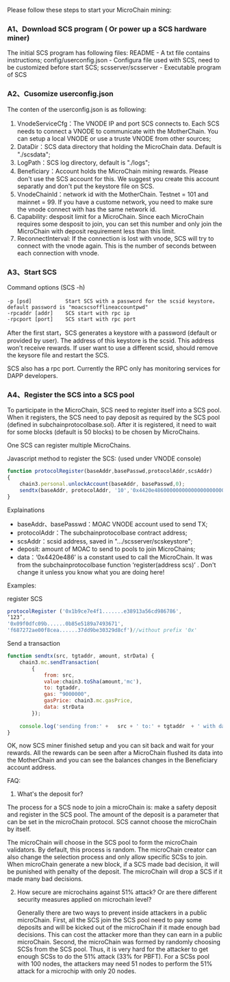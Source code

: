 Please follow these steps to start your MicroChain mining:

### A1、Download SCS program ( Or power up a SCS hardware miner)
  The initial SCS program has following files:
  README                 - A txt file contains instructions;
  config/userconfig.json - Configura file used with SCS, need to be customized before start SCS;
  scsserver/scsserver    - Executable program of SCS

### A2、Cusomize userconfig.json
The conten of the userconfig.json is as following:

1. VnodeServiceCfg：The VNODE IP and port SCS connects to. Each SCS needs to connect a VNODE to communicate with the MotherChain. You can setup a local VNODE or use a truste VNODE from other sources;
2. DataDir：SCS data directory that holding the MicroChain data. Default is "./scsdata";
3. LogPath：SCS log directory, default is "./logs";
4. Beneficiary：Account holds the MicroChain mining rewards. Please don't use the SCS account for this. We suggest you create this account separatly and don't put the keystore file on SCS.
5. VnodeChainId：network id with the MotherChain. Testnet = 101 and mainnet = 99. If you have a custome network, you need to make sure the vnode connect with has the same network id.
6. Capability: desposit limit for a MicroChain. Since each MicroChain requires some desposit to join, you can set this number and only join the MicroChain with deposit requirement less than this limit.
7. ReconnectInterval: If the connection is lost with vnode, SCS will try to connect with the vnode again. This is the number of seconds between each connection with vnode.


### A3、Start SCS
Command options (SCS -h)

	-p [psd]           Start SCS with a password for the scsid keystore，default password is "moacscsofflineaccountpwd"
	-rpcaddr [addr]    SCS start with rpc ip
	-rpcport [port]    SCS start with rpc port

After the first start，SCS generates a keystore with a password (default or provided by user). The address of this keystore is the scsid. This address won't receive rewards. If user want to use a different scsid, should remove the keysore file and restart the SCS. 
            
SCS also has a rpc port. Currently the RPC only has monitoring services for DAPP developers. 

### A4、Register the SCS into a SCS pool
To participate in the MicroChain, SCS need to register itself into a SCS pool. When it registers, the SCS need to pay deposit as required by the SCS pool (defined in subchainprotocolbase.sol). After it is registered, it need to wait for some blocks (default is 50 blocks) to be chosen by MicroChains.

One SCS can register multiple MicroChains.

Javascript method to register the SCS: (used under VNODE console)

```javascript
function protocolRegister(baseAddr,basePasswd,protocolAddr,scsAddr)
{
    chain3.personal.unlockAccount(baseAddr, basePasswd,0);
    sendtx(baseAddr, protocolAddr, '10','0x4420e486000000000000000000000000' + scsAddr);
}
```

Explainations

* baseAddr、basePasswd：MOAC VNODE account used to send TX;
* protocolAddr：The subchainprotocolbase contract address;
* scsAddr：scsid address, saved in "…/scsserver/scskeystore";
* deposit: amount of MOAC to send to pools to join MicroChains;
* data：‘0x4420e486’ is a constant used to call the MicroChain. It was from the subchainprotocolbase function ‘register(address scs)’ . Don't change it unless you know what you are doing here!

Examples: 

register SCS

```javascript
protocolRegister ('0x1b9ce7e4f1.......e38913a56cd986786',
‘123’,
'0x09f0dfc09b......0b85e5189a7493671',
'f687272ae00f8cea......37dd9be30329d8cf')//without prefix '0x'
```

Send a transaction 

```javascript
function sendtx(src, tgtaddr, amount, strData) {
    chain3.mc.sendTransaction(
        {
            from: src,
            value:chain3.toSha(amount,'mc'),
            to: tgtaddr,
            gas: "9000000",
            gasPrice: chain3.mc.gasPrice,
            data: strData
        });
        
    console.log('sending from:' +   src + ' to:' + tgtaddr  + ' with data:' + strData);
}
```

OK, now SCS miner finished setup and you can sit back and wait for your rewards. All the rewards can be seen after a MicroChain flushed its data into the MotherChain and you can see the balances changes in the Beneficiary account address.

FAQ:

1. What's the deposit for? 

 The process for a SCS node to join a microChain is: make a safety deposit and register in the SCS pool. The amount of the deposit is a parameter that can be set in the microChain protocol. SCS cannot choose the microChain by itself.
 
 The microChain will choose in the SCS pool to form the microChain validators. By default, this process is random. The microChain creator can also change the selection process and only allow specific SCSs to join.
 When microChain generate a new block, if a SCS made bad decision, it will be punished with penalty of the deposit. The microChain will drop a SCS if it made many bad decisions. 

2. How secure are microchains against 51% attack? Or are there different security measures applied on microchain level?

	Generally there are two ways to prevent inside attackers in a public microChain. First, all the SCS join the SCS pool need to pay some deposits and will be kicked out of the microChain if it made enough bad decisions. This can cost the attacker more than they can earn in a public microChain. Second, the microChain was formed by randomly choosing SCSs from the SCS pool. Thus, it is very hard for the attacker to get enough SCSs to do the 51% attack (33% for PBFT). For a SCSs pool with 100 nodes, the attackers may need 51 nodes to perform the 51% attack for a microchip with only 20 nodes. 
